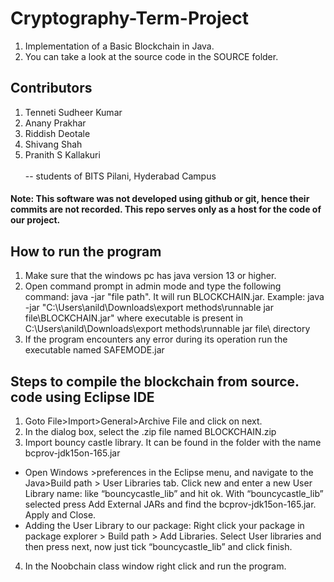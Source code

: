 # Cryptography-Term-Project
1. Implementation of a Basic Blockchain in Java. 
2. You can take a look at the source code in the SOURCE folder.

## Contributors
1. Tenneti Sudheer Kumar
2. Anany Prakhar
3. Riddish Deotale
4. Shivang Shah
5. Pranith S Kallakuri<br /><br />
  -- students of BITS Pilani, Hyderabad Campus

#### Note: This software was not developed using github or git, hence their commits are not recorded. This repo serves only as a host for the code of our project.


## How to run the program
1. Make sure that the windows pc has java version 13 or higher.
2. Open command prompt in admin mode and type the following command: 
java -jar "file path". It will run BLOCKCHAIN.jar.
Example: java -jar "C:\Users\anild\Downloads\export methods\runnable jar file\BLOCKCHAIN.jar" where executable is present in C:\Users\anild\Downloads\export methods\runnable jar file\ directory
3. If the program encounters any error during its operation run the executable named SAFEMODE.jar


## Steps to compile the blockchain from source. code using Eclipse IDE


1. Goto File>Import>General>Archive File and click on next.
2. In the dialog box, select the .zip file named BLOCKCHAIN.zip
3. Import bouncy castle library. It can be found in the folder with the name bcprov-jdk15on-165.jar
*  Open Windows >preferences in the Eclipse menu, and navigate to the Java>Build path > User Libraries tab. Click new and enter a new User Library name: like “bouncycastle_lib” and hit ok. With “bouncycastle_lib” selected press Add External JARs and find the bcprov-jdk15on-165.jar. Apply and Close.
* Adding the User Library to our package: Right click your package in package explorer > Build path > Add Libraries. Select User libraries and then press next, now just tick “bouncycastle_lib” and click finish.
4. In the Noobchain class window right click and run the program.
